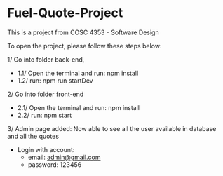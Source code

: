 # Fuel-Quote-Project
This is a project from COSC 4353 - Software Design

To open the project, please follow these steps below:

1/ Go into folder back-end, 
  - 1.1/ Open the terminal and run: npm install
  - 1.2/ run: npm run startDev

2/ Go into folder front-end 
  - 2.1/ Open the terminal and run: npm install
  - 2.2/ run: npm start

3/ Admin page added: Now able to see all the user available in database and all the quotes
  - Login with account:
      + email: admin@gmail.com
      + password: 123456
